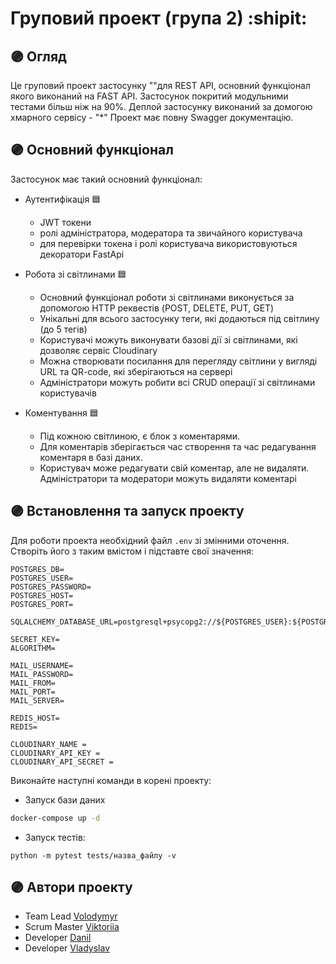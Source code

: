 # Груповий проект (група 2) :shipit:

## :purple_circle: Огляд

Це груповий проект застосунку ""для REST API, основний функціонал якого виконаний на FAST API.
Застосунок покритий модульними тестами більш ніж на 90%.
Деплой застосунку виконаний за домогою хмарного сервісу - "*"
Проект має повну Swagger документацію.

## :purple_circle: Основний функціонал 

Застосунок має такий основний функціонал:
* Аутентифікація :blue_square:
    * JWT токени
    * ролі адміністратора, модератора та звичайного користувача
    * для перевірки токена і ролі користувача використовуються декоратори FastApi

* Робота зі світлинами :blue_square:
    * Основний функціонал роботи зі світлинами виконується за допомогою HTTP реквестів (POST, DELETE, PUT, GET)
    * Унікальні для всього застосунку теги, які додаються під світлину (до 5 тегів)
    * Користувачі можуть виконувати базові дії зі світлинами, які дозволяє сервіс Cloudinary
    * Можна створювати посилання для перегляду світлини у вигляді URL та QR-code, які зберігаються на сервері
    * Адміністратори можуть робити всі CRUD операції зі світлинами користувачів

* Коментування :blue_square:
    * Під кожною світлиною, є блок з коментарями. 
    * Для коментарів зберігається час створення та час редагування коментаря в базі даних.
    * Користувач може редагувати свій коментар, але не видаляти. Адміністратори та модератори можуть видаляти коментарі


## :purple_circle: Встановлення та запуск проекту 

Для роботи проекта необхідний файл `.env` зі змінними оточення.
Створіть його з таким вмістом і підставте свої значення:

```dotenv
POSTGRES_DB=
POSTGRES_USER=
POSTGRES_PASSWORD=
POSTGRES_HOST=
POSTGRES_PORT=

SQLALCHEMY_DATABASE_URL=postgresql+psycopg2://${POSTGRES_USER}:${POSTGRES_PASSWORD}@${POSTRGES_HOST}:${POSTGRES_PORT}/${POSTGRES_DB}

SECRET_KEY=
ALGORITHM=

MAIL_USERNAME=
MAIL_PASSWORD=
MAIL_FROM=
MAIL_PORT=
MAIL_SERVER=

REDIS_HOST=
REDIS=

CLOUDINARY_NAME = 
CLOUDINARY_API_KEY = 
CLOUDINARY_API_SECRET = 
```

Виконайте наступні команди в корені проекту:

* Запуск бази даних
```bash
docker-compose up -d
```


* Запуск тестів:  
```
python -m pytest tests/назва_файлу -v
```


##  :purple_circle: Автори проекту 

* Team Lead [Volodymyr](https://github.com/Volodymyr-Hokh)
* Scrum Master [Viktoriia](https://github.com/Nilinz)
* Developer [Danil](https://github.com/Pelmenoff)
* Developer [Vladyslav](https://github.com/Vlad96Kir)
